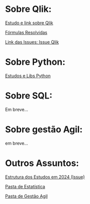 # Sobre Qlik:

[Estudo e link sobre Qlik](/QLIK/Estudos%20Qlik.md)

[Fórmulas Resolvidas](/QLIK/Formulas%20resolvidas.md)

[Link das Issues: Issue Qlik](https://github.com/CaioGunz/Study/issues/2#issue-2057726169)

# Sobre Python:
[Estudos e Libs Python](/PYTHON/Estudos%20e%20Libs%20Python.md)

# Sobre SQL:
Em breve...

# Sobre gestão Agil:
em breve...

# Outros Assuntos:
[Estrutura dos Estudos em 2024 (Issue)](https://github.com/CaioGunz/Study/issues/1#issue-2057441700)

[Pasta de Estatística](/OUTROS%20ASSUNTOS/ESTATISTICA/)

[Pasta de Gestão Agil](/OUTROS%20ASSUNTOS/GESTÃO%20AGIL/)

